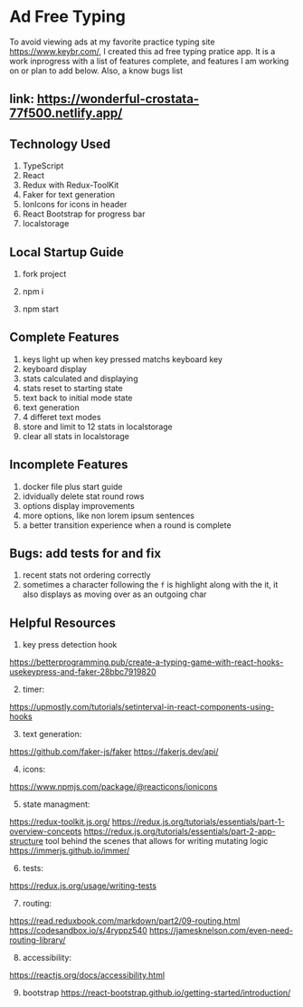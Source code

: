 # Ad Free Typing

To avoid viewing ads at my favorite practice typing site https://www.keybr.com/, I created this ad free typing pratice app. It is a work inprogress with a list of features complete, and features I am working on or plan to add below. Also, a know bugs list

## link: https://wonderful-crostata-77f500.netlify.app/

## Technology Used

1. TypeScript
2. React
3. Redux with Redux-ToolKit
4. Faker for text generation
5. IonIcons for icons in header
6. React Bootstrap for progress bar
7. localstorage

## Local Startup Guide

1. fork project

2. npm i

3. npm start

## Complete Features

1. keys light up when key pressed matchs keyboard key
2. keyboard display
3. stats calculated and displaying
4. stats reset to starting state
5. text back to initial mode state
6. text generation
7. 4 differet text modes
8. store and limit to 12 stats in localstorage
9. clear all stats in localstorage

## Incomplete Features

1. docker file plus start guide
2. idvidually delete stat round rows
3. options display improvements
4. more options, like non lorem ipsum sentences
5. a better transition experience when a round is complete

## Bugs: add tests for and fix

1. recent stats not ordering correctly
2. sometimes a character following the `f` is highlight along with the it, it also displays as moving over as an outgoing char

## Helpful Resources

1. key press detection hook

https://betterprogramming.pub/create-a-typing-game-with-react-hooks-usekeypress-and-faker-28bbc7919820

2. timer:

https://upmostly.com/tutorials/setinterval-in-react-components-using-hooks

3. text generation:

https://github.com/faker-js/faker
https://fakerjs.dev/api/

4. icons:

https://www.npmjs.com/package/@reacticons/ionicons

5. state managment:

https://redux-toolkit.js.org/
https://redux.js.org/tutorials/essentials/part-1-overview-concepts
https://redux.js.org/tutorials/essentials/part-2-app-structure
tool behind the scenes that allows for writing mutating logic https://immerjs.github.io/immer/

6. tests:

https://redux.js.org/usage/writing-tests

7. routing:

https://read.reduxbook.com/markdown/part2/09-routing.html
https://codesandbox.io/s/4ryppz540
https://jamesknelson.com/even-need-routing-library/

8. accessibility:

https://reactjs.org/docs/accessibility.html

9. bootstrap
   https://react-bootstrap.github.io/getting-started/introduction/

